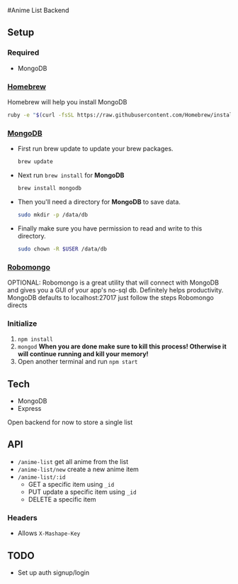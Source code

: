 #Anime List Backend

## Setup
### Required
- MongoDB

### [Homebrew](http://brew.sh/)

Homebrew will help you install MongoDB

```bash
ruby -e "$(curl -fsSL https://raw.githubusercontent.com/Homebrew/install/master/install)"
```

### [MongoDB](http://docs.mongodb.org/manual/tutorial/install-mongodb-on-os-x/)

* First run brew update to update your brew packages.

  ```bash
  brew update
  ```
* Next run `brew install` for **MongoDB**

  ```bash
  brew install mongodb
  ```

* Then you'll need a directory for **MongoDB** to save data.

  ```bash
  sudo mkdir -p /data/db
  ```

* Finally make sure you have permission to read and write to this directory.

  ```bash
  sudo chown -R $USER /data/db
  ```

### [Robomongo](https://robomongo.org/)

OPTIONAL: Robomongo is a great utility that will connect with MongoDB and gives you a GUI of your app's no-sql db.
Definitely helps productivity.
MongoDB defaults to localhost:27017 just follow the steps Robomongo directs

### Initialize
1. `npm install`
2. `mongod` **When you are done make sure to kill this process! Otherwise it will continue running and kill your memory!**
3. Open another terminal and run `npm start`

## Tech
- MongoDB
- Express

Open backend for now to store a single list

## API
- `/anime-list` get all anime from the list
- `/anime-list/new` create a new anime item
- `/anime-list/:id`
  - GET a specific item using `_id`
  - PUT update a specific item using `_id`
  - DELETE a specific item

### Headers
- Allows `X-Mashape-Key`

## TODO
- Set up auth signup/login
